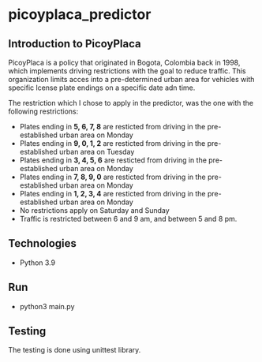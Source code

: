# picoyplaca_predictor

## Introduction to PicoyPlaca
PicoyPlaca is a policy that originated in Bogota, Colombia back in 1998, which implements driving restrictions with the goal to reduce traffic. This organization limits acces into a pre-determined urban area for vehicles with specific lcense plate endings on a specific date adn time. 

The restriction which I chose to apply in the predictor, was the one with the following restrictions:

* Plates ending in **5, 6, 7, 8** are resticted from driving in the pre-established urban area on Monday
* Plates ending in **9, 0, 1, 2** are resticted from driving in the pre-established urban area on Tuesday
* Plates ending in **3, 4, 5, 6** are resticted from driving in the pre-established urban area on Monday
* Plates ending in **7, 8, 9, 0** are resticted from driving in the pre-established urban area on Monday
* Plates ending in **1, 2, 3, 4** are resticted from driving in the pre-established urban area on Monday
* No restrictions apply on Saturday and Sunday
* Traffic is restricted between 6 and 9 am, and between 5 and 8 pm.

## Technologies 
* Python 3.9

## Run
* python3 main.py

## Testing
The testing is done using unittest library.
